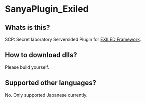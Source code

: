 # SanyaPlugin_Exiled

## Whats is this?

SCP: Secret laboratory Serversided Plugin for [EXILED Framework](https://github.com/galaxy119/EXILED).

## How to download dlls?

Please build yourself.

## Supported other languages?

No. Only supported Japanese currently.
